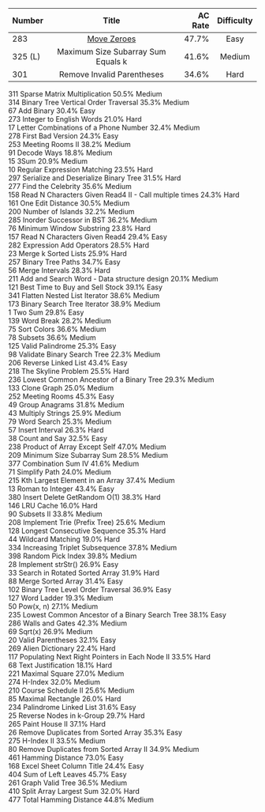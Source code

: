 
| Number | Title                              | AC Rate | Difficulty |
| ------ |:----------------------------------:| -------:|:----------:|
| 283    | [Move Zeroes](Move_Zeroes.swift)   | 47.7%   |    Easy    |   
| 325 (L)|  Maximum Size Subarray Sum Equals k| 41.6%   |   Medium   | 
| 301    |    Remove Invalid Parentheses      | 34.6%   |    Hard    |    
311        Sparse Matrix Multiplication         50.5%        Medium        
314        Binary Tree Vertical Order Traversal         35.3%        Medium        
67        Add Binary        30.4%        Easy        
273        Integer to English Words        21.0%        Hard        
17        Letter Combinations of a Phone Number        32.4%        Medium        
278        First Bad Version        24.3%        Easy        
253        Meeting Rooms II         38.2%        Medium        
91        Decode Ways        18.8%        Medium        
15        3Sum        20.9%        Medium        
10        Regular Expression Matching        23.5%        Hard        
297        Serialize and Deserialize Binary Tree        31.5%        Hard        
277        Find the Celebrity         35.6%        Medium        
158        Read N Characters Given Read4 II - Call multiple times         24.3%        Hard        
161        One Edit Distance         30.5%        Medium        
200        Number of Islands        32.2%        Medium        
285        Inorder Successor in BST         36.2%        Medium        
76        Minimum Window Substring        23.8%        Hard        
157        Read N Characters Given Read4         29.4%        Easy        
282        Expression Add Operators        28.5%        Hard        
23        Merge k Sorted Lists        25.9%        Hard        
257        Binary Tree Paths        34.7%        Easy        
56        Merge Intervals        28.3%        Hard        
211        Add and Search Word - Data structure design        20.1%        Medium        
121        Best Time to Buy and Sell Stock        39.1%        Easy        
341        Flatten Nested List Iterator        38.6%        Medium        
173        Binary Search Tree Iterator        38.9%        Medium        
1        Two Sum        29.8%        Easy        
139        Word Break        28.2%        Medium        
75        Sort Colors        36.6%        Medium        
78        Subsets        36.6%        Medium        
125        Valid Palindrome        25.3%        Easy        
98        Validate Binary Search Tree        22.3%        Medium        
206        Reverse Linked List        43.4%        Easy        
218        The Skyline Problem        25.5%        Hard        
236        Lowest Common Ancestor of a Binary Tree        29.3%        Medium        
133        Clone Graph        25.0%        Medium        
252        Meeting Rooms         45.3%        Easy        
49        Group Anagrams        31.8%        Medium        
43        Multiply Strings        25.9%        Medium        
79        Word Search        25.3%        Medium        
57        Insert Interval        26.3%        Hard        
38        Count and Say        32.5%        Easy        
238        Product of Array Except Self        47.0%        Medium        
209        Minimum Size Subarray Sum        28.5%        Medium        
377        Combination Sum IV        41.6%        Medium        
71        Simplify Path        24.0%        Medium        
215        Kth Largest Element in an Array        37.4%        Medium        
13        Roman to Integer        43.4%        Easy        
380        Insert Delete GetRandom O(1)        38.3%        Hard        
146        LRU Cache        16.0%        Hard        
90        Subsets II        33.8%        Medium        
208        Implement Trie (Prefix Tree)        25.6%        Medium        
128        Longest Consecutive Sequence        35.3%        Hard        
44        Wildcard Matching        19.0%        Hard        
334        Increasing Triplet Subsequence        37.8%        Medium        
398        Random Pick Index        39.8%        Medium        
28        Implement strStr()        26.9%        Easy        
33        Search in Rotated Sorted Array        31.9%        Hard        
88        Merge Sorted Array        31.4%        Easy        
102        Binary Tree Level Order Traversal        36.9%        Easy        
127        Word Ladder        19.3%        Medium        
50        Pow(x, n)        27.1%        Medium        
235        Lowest Common Ancestor of a Binary Search Tree        38.1%        Easy        
286        Walls and Gates         42.3%        Medium        
69        Sqrt(x)        26.9%        Medium        
20        Valid Parentheses        32.1%        Easy        
269        Alien Dictionary         22.4%        Hard        
117        Populating Next Right Pointers in Each Node II        33.5%        Hard        
68        Text Justification        18.1%        Hard        
221        Maximal Square        27.0%        Medium        
274        H-Index        32.0%        Medium        
210        Course Schedule II        25.6%        Medium        
85        Maximal Rectangle        26.0%        Hard        
234        Palindrome Linked List        31.6%        Easy        
25        Reverse Nodes in k-Group        29.7%        Hard        
265        Paint House II         37.1%        Hard        
26        Remove Duplicates from Sorted Array        35.3%        Easy        
275        H-Index II        33.5%        Medium        
80        Remove Duplicates from Sorted Array II        34.9%        Medium        
461        Hamming Distance        73.0%        Easy        
168        Excel Sheet Column Title        24.4%        Easy        
404        Sum of Left Leaves        45.7%        Easy        
261        Graph Valid Tree         36.5%        Medium        
410        Split Array Largest Sum        32.0%        Hard        
477        Total Hamming Distance        44.8%        Medium 
